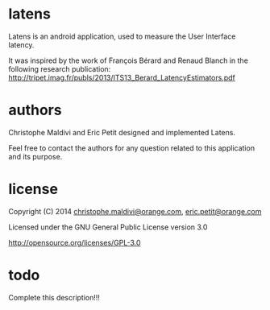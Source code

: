 latens
======

Latens is an android application, used to measure the User Interface latency.

It was inspired by the work of François Bérard and Renaud Blanch in the following research publication: http://tripet.imag.fr/publs/2013/ITS13_Berard_LatencyEstimators.pdf

authors
=======

Christophe Maldivi and Eric Petit designed and implemented Latens.

Feel free to contact the authors for any question related to this application and its purpose.

license
=======
Copyright (C) 2014 christophe.maldivi@orange.com, eric.petit@orange.com

Licensed under the GNU General Public License version 3.0

http://opensource.org/licenses/GPL-3.0

todo
====

Complete this description!!!
